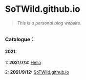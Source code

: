 # SoTWild.github.io

> ######  This is a personal blog website.



### Catalogue：

#### 2021:

1:	**2021/7/3:** [Hello](https://github.com/SoTWild/Hello)

2:	**2021/9/12:** [SoTWild.github.io](https://github.com/SoTWild/SoTWild.github.io)





